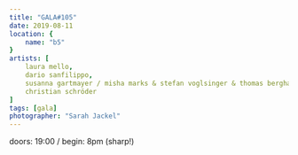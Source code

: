 ```yaml
---
title: "GALA#105"
date: 2019-08-11
location: {
    name: "b5"
}
artists: [
    laura mello,
    dario sanfilippo,
    susanna gartmayer / misha marks & stefan voglsinger & thomas berghammer,
    christian schröder
]
tags: [gala]
photographer: "Sarah Jackel"
---
```

doors: 19:00 / begin: 8pm (sharp!)  
